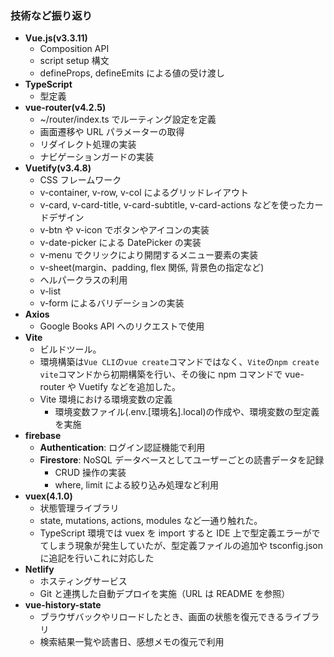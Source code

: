 ### 技術など振り返り

- **Vue.js(v3.3.11)**
  - Composition API
  - script setup 構文
  - defineProps, defineEmits による値の受け渡し
- **TypeScript**
  - 型定義
- **vue-router(v4.2.5)**
  - ~/router/index.ts でルーティング設定を定義
  - 画面遷移や URL パラメーターの取得
  - リダイレクト処理の実装
  - ナビゲーションガードの実装
- **Vuetify(v3.4.8)**
  - CSS フレームワーク
  - v-container, v-row, v-col によるグリッドレイアウト
  - v-card, v-card-title, v-card-subtitle, v-card-actions などを使ったカードデザイン
  - v-btn や v-icon でボタンやアイコンの実装
  - v-date-picker による DatePicker の実装
  - v-menu でクリックにより開閉するメニュー要素の実装
  - v-sheet(margin、padding, flex 関係, 背景色の指定など)
  - ヘルパークラスの利用
  - v-list
  - v-form によるバリデーションの実装
- **Axios**
  - Google Books API へのリクエストで使用
- **Vite**
  - ビルドツール。
  - 環境構築は`Vue CLI`の`vue create`コマンドではなく、`Vite`の`npm create vite`コマンドから初期構築を行い、その後に npm コマンドで vue-router や Vuetify などを追加した。
  - Vite 環境における環境変数の定義
    - 環境変数ファイル(.env.[環境名].local)の作成や、環境変数の型定義を実施
- **firebase**
  - **Authentication**: ログイン認証機能で利用
  - **Firestore**: NoSQL データベースとしてユーザーごとの読書データを記録
    - CRUD 操作の実装
    - where, limit による絞り込み処理など利用
- **vuex(4.1.0)**
  - 状態管理ライブラリ
  - state, mutations, actions, modules など一通り触れた。
  - TypeScript 環境では vuex を import すると IDE 上で型定義エラーがでてしまう現象が発生していたが、型定義ファイルの追加や tsconfig.json に追記を行いこれに対応した
- **Netlify**
  - ホスティングサービス
  - Git と連携した自動デプロイを実施（URL は README を参照）
- **vue-history-state**
  - ブラウザバックやリロードしたとき、画面の状態を復元できるライブラリ
  - 検索結果一覧や読書日、感想メモの復元で利用
